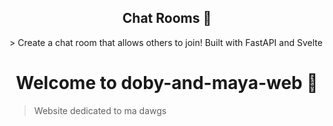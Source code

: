 <h2 align="center">Chat Rooms 💬 </h2>
> Create a chat room that allows others to join! Built with FastAPI and Svelte
<h1 align="center">Welcome to doby-and-maya-web 👋</h1>
<p>
</p>

> Website dedicated to ma dawgs
<!-- ## Create a virtual environment
``` python -m venv venv ```

## Activate the virtual environment
``` source venv/bin/activate ```

## Install dependencies
``` pip install -r requirements.txt ```


### To Run 

``` uvicorn main:app --reload ```

open up a new terminal

``` cd frontend ```

``` npm install ```

``` npm run dev ```

 -->


